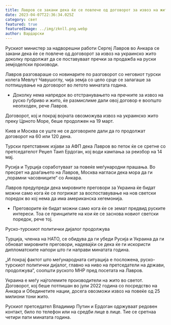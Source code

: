 ```yaml
---
title: Лавров се закани дека ќе се повлече од договорот за извоз на жито
date: 2023-04-07T22:36:34.025Z
category: свет
featured: true
featuredImage: ../img/zknll.png.webp
author: Вардарски
---
```


Рускиот министер за надворешни работи Сергеј Лавров во Анкара се закани дека ќе се повлече од договорот за извоз на украинско жито доколку продолжат да се поставуваат пречки за продажба на руски земјоделски производи.

Лавров разговараше со новинарите по разговорот со неговиот турски колега Мевлут Чавушоглу, чија земја со цело срце се залагаше за потпишување на договорот во летото минатата година.

- Доколку нема напредок во отстранувањето на пречките за извоз на руско ѓубриво и жито, ќе размислиме дали овој договор е воопшто неопходен, рече Лавров.

Договорот, кој и покрај војната овозможува извоз на украинско жито преку Црното Море, беше продолжен на 19 март.

Киев и Москва се уште не се договориле дали да го продолжат договорот на 60 или 120 дена.

Турски претставник изјави за АФП дека Лавров во петок ќе се сретне со претседателот Реџеп Таип Ердоган, кој води кампања за реизбор на 14 мај.

Русија и Турција соработуваат за повеќе меѓународни прашања. Во пресрет на доаѓањето на Лавров, Москва нагласи дека мора да ги „порамни часовниците“ со Анкара.

Лавров предупреди дека мировните преговори за Украина ќе бидат можни само кога ќе се погрижат за воспоставување на нов светски поредок во кој нема да има американска хегемонија.

- Преговорите ќе бидат можни само кога ќе се земат предвид руските интереси. Тоа се принципите на кои ќе се заснова новиот светски поредок, рече тој.

Руско-турскиот политички дијалог продолжува

Турција, членка на НАТО, се обидува да ги убеди Русија и Украина да ги обноват мировните преговори, надевајќи се дека ќе ги искористи дипломатските напори што ги направи минатата година.

„И покрај фактот што меѓународната ситуација е посложена, руско-турскиот политички дијалог, главно на ниво на претседатели на држави, продолжува“, соопшти руското МНР пред посетата на Лавров.

Украина е меѓу најголемите производители на жито во светот. Договорот, кој беше потпишан во јули 2022 година со посредство на Анкара и Обединетите нации, досега овозможи извоз на повеќе од 25 милиони тони жито.

Рускиот претседател Владимир Путин и Ердоган одржуваат редовен контакт, било по телефон или на средби лице в лице. Тие се сретнаа четири пати минатата година.

